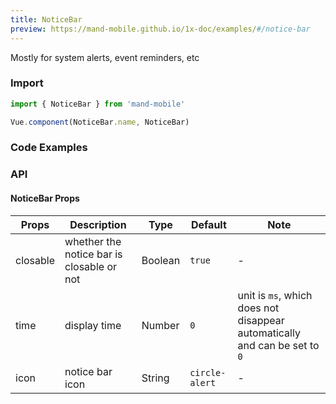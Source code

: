 ```yaml
---
title: NoticeBar
preview: https://mand-mobile.github.io/1x-doc/examples/#/notice-bar
---
```


Mostly for system alerts, event reminders, etc

### Import

```javascript
import { NoticeBar } from 'mand-mobile'

Vue.component(NoticeBar.name, NoticeBar)
```


### Code Examples
<!-- DEMO -->

### API

#### NoticeBar Props
|Props | Description | Type | Default | Note|
|----|-----|------|------|------|
|closable|whether the notice bar is closable or not|Boolean|`true`|-|
|time|display time|Number|`0`|unit is `ms`, which does not disappear automatically and can be set to `0`|
|icon|notice bar icon|String|`circle-alert`|-|

